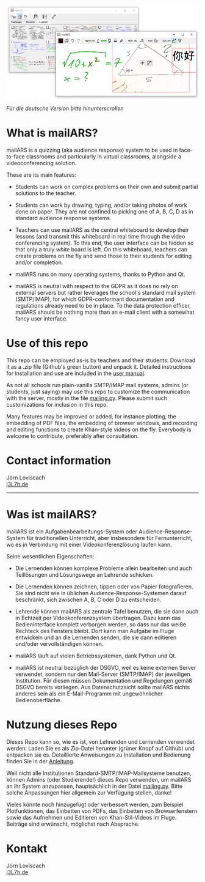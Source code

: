 ![Screenshot of mailARS](images/screenshot.png "Screenshot of mailARS")

*Für die deutsche Version bitte hinunterscrollen*

# What is mailARS?

mailARS is a quizzing (aka audience response) system to be used in face-to-face classrooms and particularly in virtual classrooms, alongside a videoconferencing solution.

These are its main features:

* Students can work on complex problems on their own and submit partial solutions to the teacher.

* Students can work by drawing, typing, and/or taking photos of work done on paper. They are not confined to picking one of A, B, C, D as in standard audience response systems.

* Teachers can use mailARS as the central whiteboard to develop their lessons (and transmit this whiteboard in real time through the video conferencing system). To this end, the user interface can be hidden so that only a truly *white* board is left. On this whiteboard, teachers can create problems on the fly and send those to their students for editing and/or completion.

* mailARS runs on many operating systems, thanks to Python and Qt.

* mailARS is neutral with respect to the GDPR as it does no rely on external servers but rather leverages the school's standard mail system (SMTP/IMAP), for which GDPR-conformant documentation and regulations already need to be in place. To the data protection officer, mailARS should be nothing more than an e-mail client with a somewhat fancy user interface.

# Use of this repo

This repo can be employed as-is by teachers and their students: Download it as a .zip file (Github's green button) and unpack it. Detailed instructions for installation and use are included in the [user manual](__USER_MANUAL__.html).

As not all schools run plain-vanilla SMTP/IMAP mail systems, admins (or students, just saying) may use this repo to customize the communication with the server, mostly in the file [mailing.py](mailing.py). Please submit such customizations for inclusion in this repo.

Many features may be improved or added, for instance plotting, the embedding of PDF files, the embedding of browser windows, and recording and editing functions to create Khan-style videos on the fly. Everybody is welcome to contribute, preferably after consultation.

# Contact information

Jörn Loviscach  
[j3L7h.de](j3l7h.de)

---

# Was ist mailARS?

mailARS ist ein Aufgabenbearbeitungs-System oder Audience-Response-System für traditionellen Unterricht, aber insbesondere für Fernunterricht, wo es in Verbindung mit einer Videokonferenzlösung laufen kann.

Seine wesentlichen Eigenschaften:

* Die Lernenden können komplexe Probleme allein bearbeiten und auch Teillösungen und Lösungswege an Lehrende schicken.

* Die Lernenden können zeichnen, tippen oder von Papier fotografieren. Sie sind nicht wie in üblichen Audience-Response-Systemen darauf beschränkt, sich zwischen A, B, C oder D zu entscheiden.

* Lehrende können mailARS als zentrale Tafel benutzen, die sie dann auch in Echtzeit per Videokonferenzsystem übertragen. Dazu kann das Bedieninterface komplett verborgen werden, so dass nur das weiße Rechteck des Fensters bleibt. Dort kann man Aufgabe im Fluge entwickeln und an die Lernenden senden, die sie dann editieren und/oder vervollständigen können.

* mailARS läuft auf vielen Betriebssystemen, dank Python und Qt.

* mailARS ist neutral bezüglich der DSGVO, weil es keine externen Server verwendet, sondern nur den Mail-Server (SMTP/IMAP) der jeweiligen Institution. Für diesen müssen Dokumentation und Regelungen gemäß DSGVO bereits vorliegen. Aus Datenschutzsicht sollte mailARS nichts anderes sein als ein E-Mail-Programm mit ungewöhnlicher Bedienoberfläche.

# Nutzung dieses Repo

Dieses Repo kann so, wie es ist, von Lehrenden und Lernenden verwendet werden: Laden Sie es als Zip-Datei herunter (grüner Knopf auf Github) und entpacken sie es. Detaillierte Anweisungen zu Installation und Bedienung finden Sie in der [Anleitung](__ANLEITUNG__.html).

Weil nicht alle Institutionen Standard-SMTP/IMAP-Mailsysteme benutzen, können Admins (oder Studierende!) dieses Repo verwenden, um mailARS an ihr System anzupassen, hauptsächlich in der Datei [mailing.py](mailing.py). Bitte solche Anpassungen hier allgemein zur Verfügung stellen, danke!

Vieles könnte noch hinzugefügt oder verbessert werden, zum Beispiel Plotfunktionen, das Einbetten von PDFs, das Einbetten von Browserfenstern sowie das Aufnehmen und Editieren von Khan-Stil-Videos im Fluge. Beiträge sind erwünscht, möglichst nach Absprache.

# Kontakt

Jörn Loviscach  
[j3L7h.de](j3l7h.de)